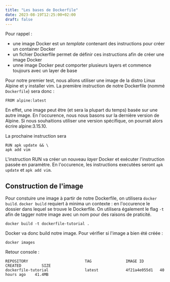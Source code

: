 ```yaml
---
title: "Les bases de Dockerfile"
date: 2023-08-19T12:25:00+02:00
draft: false
---
```


Pour rappel :
* une image Docker est un _template_ contenant des instructions pour créer un container Docker
* un fichier Dockerfile permet de définir ces instructions afin de créer une image Docker
* unne image Docker peut comporter plusieurs layers et commence toujours avec un layer de base

Pour notre premier test, nous allons utiliser une image de la distro Linux Alpine et y installer vim.
La première instruction de notre Dockerfile (nommé `Dockerfile`) sera donc :

```
FROM alpine:latest
```

En effet, une image peut être (et sera la plupart du temps) basée sur une autre image.
En l'occurence, nous nous basons sur la dernière version de Alpine. Si nous souhaitions utiliser une version spécifique, on pourrait alors écrire alpine:3.15.10.

La prochaine instruction sera

```
RUN apk update && \
apk add vim
```

L'instruction RUN va créer un nouveau _layer_ Docker et exécuter l'instruction passée en paramètre. En l'occurence, les instructions executées seront `apk update`
et `apk add vim`. 

## Construction de l'image

Pour constuire une image à partir de notre Dockerfile, on utilisera `docker build`.
`docker build` requiert à minima un contexte : en l'occurence le dossier dans lequel se trouve le Dockerfile.
On utilisera également le flag `-t` afin de tagger notre image avec un nom pour des raisons de praticité.

```
docker build -t dockerfile-tutorial .
```

Docker va donc build notre image. Pour vérifier si l'image a bien été créée :

```
docker images
```

Retour console :

```
REPOSITORY                         TAG               IMAGE ID       CREATED         SIZE
dockerfile-tutorial                latest            4f21a4e055d1   40 hours ago    41.4MB
```

